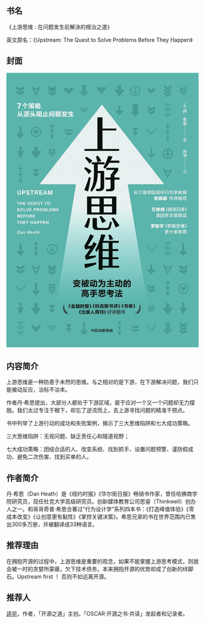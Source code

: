 ##  书名

《上游思维 : 在问题发生前解決的根治之道》

英文原名：《Upstream: The Quest to Solve Problems Before They Happen》

## 封面

![](./face-image/upstream.jpg)

## 内容简介

上游思维是一种防患于未然的思维。与之相对的是下游，在下游解决问题，我们只能被动反应，治标不治本。

作者丹·希思提出，大部分人都处于下游区域，疲于应对一个又一个问题却无力摆脱。我们太过专注于眼下，却忘了逆流而上，去上游寻找问题的精准干预点。

书中列举了上游行动的成功和失败案例，揭示了三大思维陷阱和七大成功策略。

三大思维陷阱：无视问题、缺乏责任心和隧道视野；

七大成功策略：团结合适的人、改变系统、找到抓手、设置问题预警、谨防假成功、避免二次伤害、找到买单的人。

## 作者简介

丹·希思（Dan Heath）是《纽约时报》《华尔街日报》畅销书作家，曾任哈佛商学院研究员，现任杜克大学高级研究员。创新媒体教育公司思睿（Thinkwell）创办人之一。和哥哥奇普·希思合著过“行为设计学”系列四本书：《打造峰值体验》《零成本改变》《让创意更有黏性》《掌控关键决策》。希思兄弟的书在世界范围内已售出300多万册，并被翻译成33种语言。

## 推荐理由

在拥抱开源的过程中，上游思维是重要的观念，如果不能掌握上游思考模式，则就会被一时的贪婪所蒙蔽，欠下技术债务，本来拥抱开源的优势却成了创新的绊脚石。Upstream first ！ 否则不如远离开源。

## 推荐人

[适兕](https://opensourceway.community/all_about_kuosi)，作者，「开源之道」主创。「OSCAR·开源之书·共读」发起者和记录者。